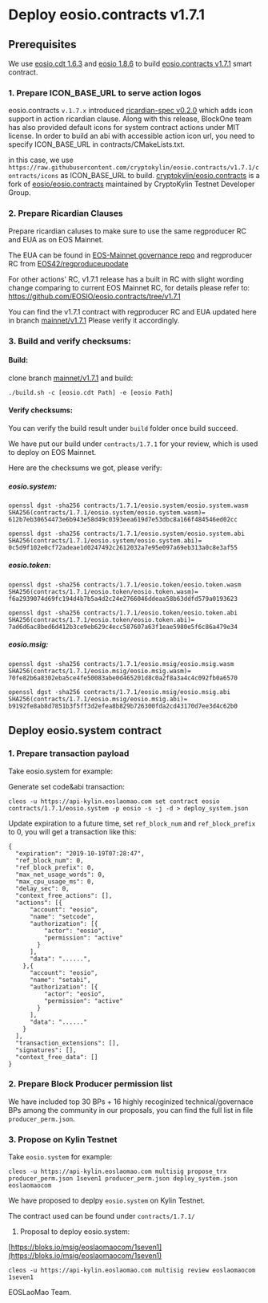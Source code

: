 
# Deploy eosio.contracts v1.7.1


## Prerequisites


We use [eosio.cdt 1.6.3](https://github.com/EOSIO/eosio.cdt/tree/v1.6.3) and [eosio 1.8.6](https://github.com/EOSIO/eos/tree/v1.8.6) to build [eosio.contracts v1.7.1](https://github.com/EOSIO/eosio.contracts/tree/v1.7.1) smart contract.


### 1. Prepare ICON_BASE_URL to serve action logos

eosio.contracts `v.1.7.x` introduced [ricardian-spec v0.2.0](https://github.com/EOSIO/ricardian-spec/tree/v0.2.0) which adds icon support in action ricardian clause. Along with this release, BlockOne team has also provided default icons for system contract actions under MIT license. In order to build an abi with accessible action icon url, you need to specify ICON_BASE_URL in contracts/CMakeLists.txt. 

in this case, we use `https://raw.githubusercontent.com/cryptokylin/eosio.contracts/v1.7.1/contracts/icons` as ICON_BASE_URL to build. [cryptokylin/eosio.contracts](https://github.com/cryptokylin/eosio.contracts/) is a fork of [eosio/eosio.contracts](https://github.com/eosio/eosio.contracts) maintained by CryptoKylin Testnet Developer Group.


### 2. Prepare Ricardian Clauses

Prepare ricardian caluses to make sure to use the same regproducer RC and EUA as on EOS Mainnet.

The EUA can be found in [EOS-Mainnet governance repo](https://github.com/EOS-Mainnet/governance/blob/master/eosio.system/eosio.system-clause-constitution-rc.md) and regproducer RC from [EOS42/regproduceupodate](https://github.com/eos42/regproduceupodate)

For other actions' RC, v1.7.1 release has a built in RC with slight wording change comparing to current EOS Mainnet RC, for details please refer to: https://github.com/EOSIO/eosio.contracts/tree/v1.7.1

You can find the v1.7.1 contract with regproducer RC and EUA updated here in branch [mainnet/v1.7.1](https://github.com/EOSLaoMao/eosio.contracts/tree/mainnet/v1.7.1) Please verify it accordingly.


### 3. Build and verify checksums:

#### Build:

clone branch [mainnet/v1.7.1](https://github.com/EOSLaoMao/eosio.contracts/tree/mainnet/v1.7.1) and build:

`./build.sh -c [eosio.cdt Path] -e [eosio Path]`

#### Verify checksums:

You can verify the build result under `build` folder once build succeed.

We have put our build under `contracts/1.7.1` for your review, which is used to deploy on EOS Mainnet.

Here are the checksums we got, please verify:

##### eosio.system:

```
openssl dgst -sha256 contracts/1.7.1/eosio.system/eosio.system.wasm
SHA256(contracts/1.7.1/eosio.system/eosio.system.wasm)= 612b7eb30654473e6b943e58d49c0393eea619d7e53dbc8a166f484546ed02cc

openssl dgst -sha256 contracts/1.7.1/eosio.system/eosio.system.abi
SHA256(contracts/1.7.1/eosio.system/eosio.system.abi)= 0c5d9f102e0cf72adeae1d0247492c2612032a7e95e097a69eb313a0c8e3af55
```

##### eosio.token:

```
openssl dgst -sha256 contracts/1.7.1/eosio.token/eosio.token.wasm
SHA256(contracts/1.7.1/eosio.token/eosio.token.wasm)= f6a2939074d69fc194d4b7b5a4d2c24e2766046ddeaa58b63ddfd579a0193623

openssl dgst -sha256 contracts/1.7.1/eosio.token/eosio.token.abi
SHA256(contracts/1.7.1/eosio.token/eosio.token.abi)= 7ad6d6ac8bed6d412b3ce9eb629c4ecc587607a63f1eae5980e5f6c86a479e34
```

##### eosio.msig:

```
openssl dgst -sha256 contracts/1.7.1/eosio.msig/eosio.msig.wasm
SHA256(contracts/1.7.1/eosio.msig/eosio.msig.wasm)= 70fe82b6a8302eba5ce4fe50083abe0d465201d8c0a2f8a3a4c4c092fb0a6570

openssl dgst -sha256 contracts/1.7.1/eosio.msig/eosio.msig.abi
SHA256(contracts/1.7.1/eosio.msig/eosio.msig.abi)= b9192fe8ab8d7851b3f5ff3d2efea8b829b726300fda2cd43170d7ee3d4c62b0
```


## Deploy eosio.system contract

### 1. Prepare transaction payload

Take eosio.system for example:

Generate set code&abi transaction:

```
cleos -u https://api-kylin.eoslaomao.com set contract eosio contracts/1.7.1/eosio.system -p eosio -s -j -d > deploy_system.json
```

Update expiration to a future time, set `ref_block_num` and `ref_block_prefix` to 0, you will get a transaction like this:

```
{
  "expiration": "2019-10-19T07:28:47",
  "ref_block_num": 0,
  "ref_block_prefix": 0,
  "max_net_usage_words": 0,
  "max_cpu_usage_ms": 0,
  "delay_sec": 0,
  "context_free_actions": [],
  "actions": [{
      "account": "eosio",
      "name": "setcode",
      "authorization": [{
          "actor": "eosio",
          "permission": "active"
        }
      ],
      "data": "......",
    },{
      "account": "eosio",
      "name": "setabi",
      "authorization": [{
          "actor": "eosio",
          "permission": "active"
        }
      ],
      "data": "......"
    }
  ],
  "transaction_extensions": [],
  "signatures": [],
  "context_free_data": []
}
```

### 2. Prepare Block Producer permission list

We have included top 30 BPs + 16 highly recoginized technical/governace BPs among the community in our proposals, you can find the full list in file `producer_perm.json`.

### 3. Propose on Kylin Testnet

Take `eosio.system` for example:

```
cleos -u https://api-kylin.eoslaomao.com multisig propose_trx producer_perm.json 1seven1 producer_perm.json deploy_system.json eoslaomaocom
```

We have proposed to deplpy `eosio.system` on Kylin Testnet.

The contract used can be found under `contracts/1.7.1/`

1. Proposal to deploy eosio.system:

[https://bloks.io/msig/eoslaomaocom/1seven1](https://bloks.io/msig/eoslaomaocom/1seven1)

```
cleos -u https://api-kylin.eoslaomao.com multisig review eoslaomaocom 1seven1
```

EOSLaoMao Team.
